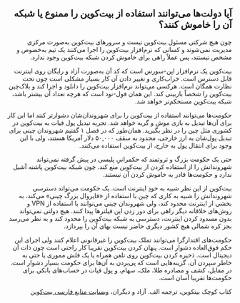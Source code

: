 <div dir="rtl">
    <br/>
    <h2 id="12">آیا دولت‌ها می‌توانند استفاده از بیت‌کوین را ممنوع یا شبکه آن را خاموش کنند؟</h2>
    <p>چون هیچ شرکتی مسئول بیت‌کوین نیست و سرورهای بیت‌کوین به‌صورت مرکزی مدیریت نمی‌شوند و کسانی که نرم‌افزار بیت‌کوین را اجرا می‌کنند یک تیم به‌خصوص و مشخص نیستند، پس عملاً راهی برای خاموش کردن شبکه بیت‌کوین وجود ندارد.</p>
    <p>بیت‌کوین یک نرم‌افزار اپن-سورس است که کد آن به‌صورت آزاد و رایگان روی اینترنت قابل دسترس است. خراب‌کاری و تغییر دادن آن کار بسیار مشکلی است چون تحت نظارت همگان است. هرکسی می‌تواند نرم‌افزار بیت‌کوین را دانلود و اجرا کند و بلاک‌چین بیت‌کوین را شخصاً بازبینی کند. این همان فول-نود است که هرچه تعداد آن بیشتر باشد، شبکه بیت‌کوین مستحکم‌تر خواهد شد.</p>
    <p>حکومت‌ها می‌توانند استفاده از بیت‌کوین را برای شهروندان‌شان دشوارتر کنند اما این کار برای آن‌ها تبدیل به بازی موش و گربه خواهد شد. تجربه تبدیل پول فیات به بیت‌کوین در کشوری مثل چین را در نظر بگیرید. همان‌طور که در فصل ۱ گفتیم شهروندان چینی برای تبدیل پول‌شان به ارز خارجی، محدود به سقف  ۵۰,۰۰۰ دلار آمریکا هستند، ولی با این وجود برای انتقال پول به خارج، از بیت‌کوین استفاده می‌کنند.</p>
    <p>حتی یک حکومت بزرگ و ثروتمند که حکمرانیِ پلیسی در پیش گرفته نمی‌تواند شهروندانش را از استفاده کردن از بیت‌کوین منع کند. چون شبکه بیت‌کوین پاشنه آشیل ندارد و حکومت‌ها قادر به خاموش کردن آن نیستند.</p>
    <p>بیت‌کوین از این نظر شبیه به خودِ اینترنت است. یک حکومت می‌تواند دسترسی شهروندانش را شبیه به کاری که چین با استفاده از «فایروال بزرگ چینی» می‌کند، به بخشی از اینترنت محدود کند، ولی شهروندان چینی می‌توانند با استفاده از VPN و روش‌های خلاقانه دیگر راهی برای دور زدن این فیلترها پیدا کنند. هیچ دولتی نمی‌تواند بدون مسدود کردن اینترنت، دسترسی به شبکه بیت‌کوین را محدود کند و به نظر می‌رسد بجز کره شمالی هیچ کشور دیگری حاضر نیست بهای آن را بپردازد.</p>
    <p>حکومت‌های اقتدارگرا می‌توانند تملک بیت‌کوین را غیرقانونی اعلام کنند ولی اجرای این حکم فوق‌العاده دشوار است. پنهان کردن بیت‌کوین تقریبا کار راحتی است چون ذات آن دیجیتال است. ذخیره کردن بیت‌کوین روی تلفن همراه یا یک فلش مموری یا حتی به خاطر سپردن آن، گزینه‌هایی است که پی‌بردن به آن‌ها برای حکومت بسیار دشوار است. در مقابل، کشف و مصادره طلا، ملک، سهام، و پول فیات در حساب‌های بانکی برای حکومت‌ها تقریبا آسان است.</p>
    <p>کتاب کوچک بیتکوین، ترجمه الف. آزاد و دیگران، <a href="https://bitcoind.me">وبسایت منابع فارسی بیت‌کوین</a></p>
</div>